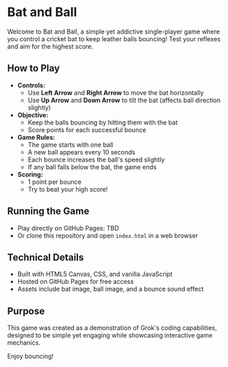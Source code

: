 # Bat and Ball

Welcome to Bat and Ball, a simple yet addictive single-player game where you control a cricket bat to keep leather balls bouncing! Test your reflexes and aim for the highest score.

## How to Play
- **Controls:**
  - Use **Left Arrow** and **Right Arrow** to move the bat horizontally
  - Use **Up Arrow** and **Down Arrow** to tilt the bat (affects ball direction slightly)
- **Objective:**
  - Keep the balls bouncing by hitting them with the bat
  - Score points for each successful bounce
- **Game Rules:**
  - The game starts with one ball
  - A new ball appears every 10 seconds
  - Each bounce increases the ball's speed slightly
  - If any ball falls below the bat, the game ends
- **Scoring:**
  - 1 point per bounce
  - Try to beat your high score!

## Running the Game
- Play directly on GitHub Pages: TBD
- Or clone this repository and open `index.html` in a web browser

## Technical Details
- Built with HTML5 Canvas, CSS, and vanilla JavaScript
- Hosted on GitHub Pages for free access
- Assets include bat image, ball image, and a bounce sound effect

## Purpose
This game was created as a demonstration of Grok's coding capabilities, designed to be simple yet engaging while showcasing interactive game mechanics.

Enjoy bouncing!
